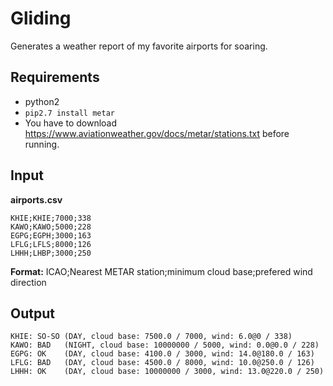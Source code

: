 # Gliding

Generates a weather report of my favorite airports for soaring.

## Requirements

  * python2
  * ```pip2.7 install metar```
  * You have to download https://www.aviationweather.gov/docs/metar/stations.txt before running.

## Input

**airports.csv**
```
KHIE;KHIE;7000;338
KAWO;KAWO;5000;228
EGPG;EGPH;3000;163
LFLG;LFLS;8000;126
LHHH;LHBP;3000;250
```
**Format:** ICAO;Nearest METAR station;minimum cloud base;prefered wind direction

## Output

```
KHIE: SO-SO (DAY, cloud base: 7500.0 / 7000, wind: 6.0@0 / 338)
KAWO: BAD   (NIGHT, cloud base: 10000000 / 5000, wind: 0.0@0.0 / 228)
EGPG: OK    (DAY, cloud base: 4100.0 / 3000, wind: 14.0@180.0 / 163)
LFLG: BAD   (DAY, cloud base: 4500.0 / 8000, wind: 10.0@250.0 / 126)
LHHH: OK    (DAY, cloud base: 10000000 / 3000, wind: 13.0@220.0 / 250)
```
